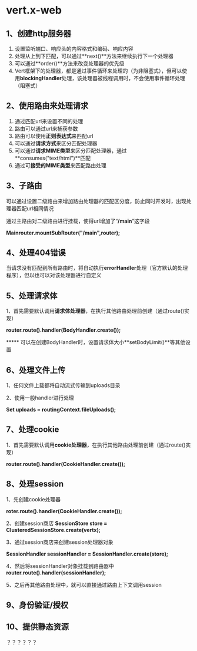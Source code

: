 # vert.x-web

## 1、创建http服务器

1. 设置监听端口、响应头的内容格式和编码、响应内容
2. 处理从上到下匹配，可以通过**next()**方法来继续执行下一个处理器
3. 可以通过**order()**方法来改变处理器的优先级
4. Vert框架下的处理器，都是通过事件循环来处理的（为非阻塞式），但可以使用**blockingHandler**处理，该处理器被线程调用时，不会使用事件循环处理（阻塞式）

## 2、使用路由来处理请求

1. 通过匹配url来设置不同的处理
2. 路由可以通过url来捕获参数
3. 路由可以使用**正则表达式**来匹配url
4. 可以通过**请求方式**来区分匹配处理器
5. 可以通过**请求MIME类型**来区分匹配处理器，通过**consumes("text/html")**匹配
6. 通过可**接受的MIME类型**来匹配路由处理

## 3、子路由

可以通过设置二级路由来增加路由处理器的匹配区分度，防止同时开发时，出现处理器匹配url相同情况

通过主路由对二级路由进行挂载，使得url增加了“**/main**”这字段

**Mainrouter.mountSubRouter("/main",router);**

## 4、处理404错误

当请求没有匹配到所有路由时，将自动执行**errorHandler**处理（官方默认的处理程序），但以也可以对该处理器进行自定义

## 5、处理请求体

1、首先需要默认调用**请求体处理器**，在执行其他路由处理前创建（通过route()实现）

**router.route().handler(BodyHandler.create());**

***** 可以在创建BodyHandler时，设置请求体大小**setBodyLimit()**等其他设置

## 6、处理文件上传

1、任何文件上载都将自动流式传输到uploads目录

2、使用一般handler进行处理

**Set<FileUpload> uploads = routingContext.fileUploads();**

## 7、处理cookie

1、首先需要默认调用**cookie处理器**，在执行其他路由处理前创建（通过route()实现）

**router.route().handler(CookieHandler.create());**

## 8、处理session

1、先创建cookie处理器

**roter.route().handler(CookieHandler.create());**

2、创建session商店
**SessionStore store = ClusteredSessionStore.create(vertx);**

3、通过session商店来创建session处理器对象

**SessionHandler sessionHandler = SessionHandler.create(store);**

4、然后将sessionHandler对象挂载到路由器中
**router.route().handler(sessionHandler);**

5、之后再其他路由处理中，就可以直接通过路由上下文调用session

## 9、身份验证/授权

## 10、提供静态资源

？？？？？？